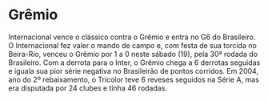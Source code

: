 # Grêmio 
Internacional vence o clássico contra o Grêmio e entra no G6 do Brasileiro. O Internacional fez valer o mando de campo e, com festa de sua torcida no Beira-Rio, venceu o Grêmio por 1 a 0 neste sábado (19), pela 30ª rodada do Brasileiro.
Com a derrota para o Inter, o Grêmio chega a 6 derrotas seguidas e iguala sua pior série negativa no Brasileirão de pontos corridos. 
Em 2004, ano do 2º rebaixamento, o Tricolor teve 6 reveses seguidos na Série A, mas era disputada por 24 clubes e tinha 46 rodadas.